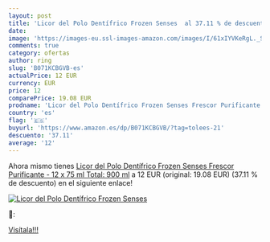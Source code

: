 ```yaml
---
layout: post
title: 'Licor del Polo Dentífrico Frozen Senses  al 37.11 % de descuento'
date: 
image: 'https://images-eu.ssl-images-amazon.com/images/I/61xIYVKeRgL._SL200_.jpg'
comments: true
category: ofertas
author: ring
slug: 'B071KCBGVB-es'
actualPrice: 12 EUR
currency: EUR
price: 12
comparePrice: 19.08 EUR
prodname: 'Licor del Polo Dentífrico Frozen Senses Frescor Purificante - 12 x 75 ml  Total: 900 ml'
country: 'es'
flag: '🇪🇸'
buyurl: 'https://www.amazon.es/dp/B071KCBGVB/?tag=tolees-21'
descuento: '37.11'
average: '12'
---
```


Ahora mismo tienes [Licor del Polo Dentífrico Frozen Senses Frescor Purificante - 12 x 75 ml  Total: 900 ml](https://www.amazon.es/dp/B071KCBGVB/?tag=tolees-21) a 12 EUR (original: 19.08 EUR) (37.11 %  de descuento) en el siguiente enlace!

[![Licor del Polo Dentífrico Frozen Senses ](https://images-eu.ssl-images-amazon.com/images/I/61xIYVKeRgL._SL200_.jpg)](https://www.amazon.es/dp/B071KCBGVB/?tag=tolees-21)

🔎:


[Visítala!!!](https://www.amazon.es/dp/B071KCBGVB/?tag=tolees-21)
